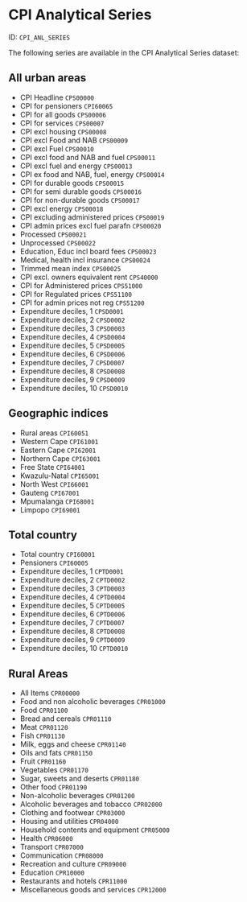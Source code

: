 # CPI Analytical Series

ID: `CPI_ANL_SERIES`

The following series are available in the CPI Analytical Series dataset:

## All urban areas
-	CPI Headline	`CPS00000`
-	CPI for pensioners	`CPI60065`
-	CPI for all goods	`CPS00006`
-	CPI for services	`CPS00007`
-	CPI excl housing	`CPS00008`
-	CPI excl Food and NAB	`CPS00009`
-	CPI excl Fuel	`CPS00010`
-	CPI excl food and NAB and fuel	`CPS00011`
-	CPI excl fuel and energy	`CPS00013`
-	CPI ex food and NAB, fuel, energy	`CPS00014`
-	CPI for durable goods	`CPS00015`
-	CPI for semi durable goods	`CPS00016`
-	CPI for non-durable goods	`CPS00017`
-	CPI excl energy	`CPS00018`
-	CPI excluding administered prices	`CPS00019`
-	CPI admin prices excl fuel parafn	`CPS00020`
-	Processed	`CPS00021`
-	Unprocessed	`CPS00022`
-	Education, Educ incl board fees	`CPS00023`
-	Medical, health incl insurance	`CPS00024`
-	Trimmed mean index	`CPS00025`
-	CPI excl. owners equivalent rent	`CPS40000`
-	CPI for Administered prices	`CPS51000`
-	CPI for Regulated prices	`CPS51100`
-	CPI for admin prices not reg	`CPS51200`
-	Expenditure deciles, 1	`CPSD0001`
-	Expenditure deciles, 2	`CPSD0002`
-	Expenditure deciles, 3	`CPSD0003`
-	Expenditure deciles, 4	`CPSD0004`
-	Expenditure deciles, 5	`CPSD0005`
-	Expenditure deciles, 6	`CPSD0006`
-	Expenditure deciles, 7	`CPSD0007`
-	Expenditure deciles, 8	`CPSD0008`
-	Expenditure deciles, 9	`CPSD0009`
-	Expenditure deciles, 10	`CPSD0010`

## Geographic indices
-	Rural areas `CPI60051`
-	Western Cape `CPI61001`
-	Eastern Cape `CPI62001`
-	Northern Cape `CPI63001`
-	Free State `CPI64001`
-	Kwazulu-Natal `CPI65001`
-	North West `CPI66001`
-	Gauteng `CPI67001`
-	Mpumalanga `CPI68001`
-	Limpopo `CPI69001`

## Total country
-	Total country `CPI60001`
-	Pensioners	`CPI60005`
-	Expenditure deciles, 1	`CPTD0001`
-	Expenditure deciles, 2	`CPTD0002`
-	Expenditure deciles, 3	`CPTD0003`
-	Expenditure deciles, 4	`CPTD0004`
-	Expenditure deciles, 5	`CPTD0005`
-	Expenditure deciles, 6	`CPTD0006`
-	Expenditure deciles, 7	`CPTD0007`
-	Expenditure deciles, 8	`CPTD0008`
-	Expenditure deciles, 9	`CPTD0009`
-	Expenditure deciles, 10	`CPTD0010`

## Rural Areas
-	All Items	`CPR00000`
-	Food and non alcoholic beverages	`CPR01000`
-	Food	`CPR01100`
-	Bread and cereals	`CPR01110`
-	Meat	`CPR01120`
-	Fish	`CPR01130`
-	Milk, eggs and cheese	`CPR01140`
-	Oils and fats	`CPR01150`
-	Fruit	`CPR01160`
-	Vegetables	`CPR01170`
-	Sugar, sweets and deserts	`CPR01180`
-	Other food	`CPR01190`
-	Non-alcoholic beverages	`CPR01200`
-	Alcoholic beverages and tobacco	`CPR02000`
-	Clothing and footwear	`CPR03000`
-	Housing and utilities	`CPR04000`
-	Household contents and equipment	`CPR05000`
-	Health	`CPR06000`
-	Transport	`CPR07000`
-	Communication	`CPR08000`
-	Recreation and culture	`CPR09000`
-	Education	`CPR10000`
-	Restaurants and hotels	`CPR11000`
-	Miscellaneous goods and services	`CPR12000`